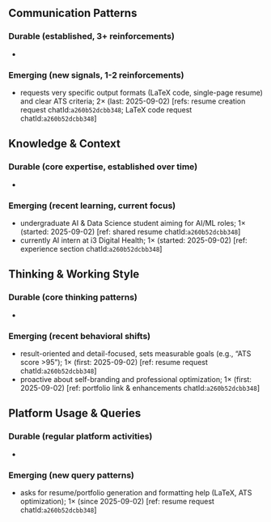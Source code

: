 ## Communication Patterns
### Durable (established, 3+ reinforcements)
-

### Emerging (new signals, 1-2 reinforcements)
- requests very specific output formats (LaTeX code, single-page resume) and clear ATS criteria; 2× (last: 2025-09-02) [refs: resume creation request chatId:`a260b52dcbb348`; LaTeX code request chatId:`a260b52dcbb348`]

## Knowledge & Context
### Durable (core expertise, established over time)
-

### Emerging (recent learning, current focus)  
- undergraduate AI & Data Science student aiming for AI/ML roles; 1× (started: 2025-09-02) [ref: shared resume chatId:`a260b52dcbb348`]
- currently AI intern at i3 Digital Health; 1× (started: 2025-09-02) [ref: experience section chatId:`a260b52dcbb348`]

## Thinking & Working Style
### Durable (core thinking patterns)
-

### Emerging (recent behavioral shifts)
- result-oriented and detail-focused, sets measurable goals (e.g., “ATS score >95”); 1× (first: 2025-09-02) [ref: resume request chatId:`a260b52dcbb348`]
- proactive about self-branding and professional optimization; 1× (first: 2025-09-02) [ref: portfolio link & enhancements chatId:`a260b52dcbb348`]

## Platform Usage & Queries
### Durable (regular platform activities)
-

### Emerging (new query patterns)
- asks for resume/portfolio generation and formatting help (LaTeX, ATS optimization); 1× (since 2025-09-02) [ref: resume request chatId:`a260b52dcbb348`]